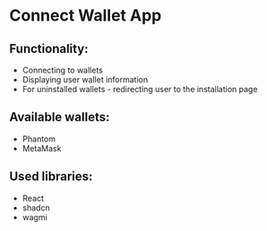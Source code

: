 # Connect Wallet App
## Functionality:
- Connecting to wallets
- Displaying user wallet information
- For uninstalled wallets - redirecting user to the installation page
## Available wallets:
- Phantom
- MetaMask
## Used libraries:
- React
- shadcn
- wagmi
